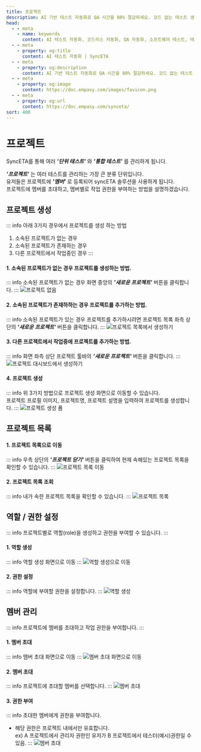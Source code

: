 ```yaml
---
title: 프로젝트
description: AI 기반 테스트 자동화로 QA 시간을 80% 절감하세요. 코드 없는 테스트 생성, 자연어 시나리오 작성, 다양한 플랫폼 지원으로 QA의 새로운 기준을 제시합니다.
head:
  - - meta
    - name: keywords
      content: AI 테스트 자동화, 코드리스 자동화, QA 자동화, 소프트웨어 테스트, 테스트 시나리오 생성, 코드리스 테스트, 자연어 테스트, 테스트 자동화 도구, 테스트 자동화 플랫폼, 테스트 효율화, Playwright , Selenium , QAOps, TestOps, Shift-Left 테스트, Shift‑Right 테스트
  - - meta
    - property: og:title
      content: AI 테스트 자동화 | SyncETA
  - - meta
    - property: og:description
      content: AI 기반 테스트 자동화로 QA 시간을 80% 절감하세요. 코드 없는 테스트 생성, 자연어 시나리오 작성, 다양한 플랫폼 지원으로 QA의 새로운 기준을 제시합니다.
  - - meta
    - property: og:image
      content: https://doc.empasy.com/images/favicon.png
  - - meta
    - property: og:url
      content: https://doc.empasy.com/synceta/
sort: 400
---
```


# 프로젝트

SyncETA를 통해 여러 **_'단위 테스트'_** 와 **_'통합 테스트'_** 를 관리하게 됩니다.

**_'프로젝트'_** 는 여러 테스트를 관리하는 가장 큰 분류 단위입니다.  
유저들은 프로젝트에 **_'멤버'_** 로 등록되어 syncETA 솔루션을 사용하게 됩니다.  
프로젝트에 멤버를 초대하고, 멤버별로 작업 권한을 부여하는 방법을 설명하겠습니다.

## 프로젝트 생성

::: info
아래 3가지 경우에서 프로젝트를 생성 하는 방법

1. 소속된 프로젝트가 없는 경우
2. 소속된 프로젝트가 존재하는 경우
3. 다른 프로젝트에서 작업중인 경우
   :::

#### 1. 소속된 프로젝트가 없는 경우 프로젝트를 생성하는 방법.

::: info
소속된 프로젝트가 없는 경우 화면 중앙의 **_'새로운 프로젝트'_** 버튼을 클릭합니다.
:::
![프로젝트 없음](./image/project/project_none.png)

#### 2. 소속된 프로젝트가 존재하하는 경우 프로젝트를 추가하는 방법.

::: info
소속된 프로젝트가 있는 경우 프로젝트를 추가하시려면 프로젝트 목록 좌측 상단의 **_'새로운 프로젝트'_** 버튼을 클릭합니다.
:::
![프로젝트 목록에서 생성하기](./image/project/project_list.png)

#### 3. 다른 프로젝트에서 작업중에 프로젝트를 추가하는 방법.

::: info
화면 좌측 상단 프로젝트 툴바의 **_'새로운 프로젝트'_** 버튼을 클릭합니다.
:::
![프로젝트 대시보드에서 생성하기](./image/project/create_project_in_dashboard.png)

#### 4. 프로젝트 생성

::: info
위 3가지 방법으로 프로젝트 생성 화면으로 이동할 수 있습니다.  
프로젝트 프로필 이미지, 프로젝트명, 프로젝트 설명을 입력하여 프로젝트를 생성합니다.
:::
![프로젝트 생성 폼](./image/project/create_project.png)

## 프로젝트 목록

#### 1. 프로젝트 목록으로 이동

::: info
우측 상단의 **_'프로젝트 닫기'_** 버튼을 클릭하여 현재 속해있는 프로젝트 목록을 확인할 수 있습니다.
:::
![프로젝트 목록 이동](./image/project/goto_project_list.png)

#### 2. 프로젝트 목록 조회

::: info
내가 속한 프로젝트 목록을 확인할 수 있습니다.
:::
![프로젝트 목록](./image/project/project_list_org.png)

## 역할 / 권한 설정

::: info
프로젝트별로 역할(role)을 생성하고 권한을 부여할 수 있습니다.
:::

#### 1. 역할 생성

::: info
역할 생성 화면으로 이동
:::
![역할 생성으로 이동](./image/project/new_role.png)

#### 2. 권한 설정

::: info
역할에 부여할 권한을 설정합니다.
:::
![역할 생성](./image/project/role_setting.png)

## 멤버 관리

::: info
프로젝트에 멤버를 초대하고 작업 권한을 부여합니다.
:::

#### 1. 멤버 초대

::: info
멤버 초대 화면으로 이동
:::
![멤버 초대 화면으로 이동](./image/project/new_member.png)

#### 2. 멤버 초대

::: info
프로젝트에 초대할 멤버를 선택합니다.
:::
![멤버 초대](./image/project/vite_member.png)

#### 3. 권한 부여

::: info
초대한 멤버에게 권한을 부여합니다.

- 해당 권한은 프로젝트 내에서만 유효합니다.  
  ex) A 프로젝트에서 관리자 권한인 유저가 B 프로젝트에서 테스터(예시)권한일 수 있음.
  :::
  ![멤버 초대](./image/project/set_role_to_member.png)
